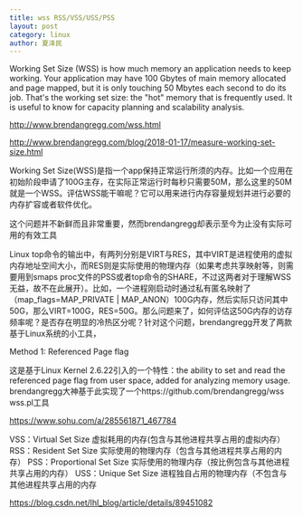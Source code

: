 ```yaml
---
title: wss RSS/VSS/USS/PSS
layout: post
category: linux
author: 夏泽民
---
```

Working Set Size (WSS) is how much memory an application needs to keep working. Your application may have 100 Gbytes of main memory allocated and page mapped, but it is only touching 50 Mbytes each second to do its job. That's the working set size: the "hot" memory that is frequently used. It is useful to know for capacity planning and scalability analysis.

http://www.brendangregg.com/wss.html
<!-- more -->

http://www.brendangregg.com/blog/2018-01-17/measure-working-set-size.html

Working Set Size(WSS)是指一个app保持正常运行所须的内存。比如一个应用在初始阶段申请了100G主存，在实际正常运行时每秒只需要50M，那么这里的50M就是一个WSS。评估WSS能干嘛呢？它可以用来进行内存容量规划并进行必要的内存扩容或者软件优化。

这个问题并不新鲜而且非常重要，然而brendangregg却表示至今为止没有实际可用的有效工具

Linux top命令的输出中，有两列分别是VIRT与RES，其中VIRT是进程使用的虚拟内存地址空间大小，而RES则是实际使用的物理内存（如果考虑共享映射等，则需要用到smaps proc文件的PSS或者top命令的SHARE，不过这两者对于理解WSS无益，故不在此展开）。比如，一个进程刚启动时通过私有匿名映射了（map_flags=MAP_PRIVATE | MAP_ANON）100G内存，然后实际只访问其中50G，那么VIRT=100G，RES=50G。那么问题来了，如何评估这50G内存的访存频率呢？是否存在明显的冷热区分呢？针对这个问题，brendangregg开发了两款基于Linux系统的小工具，

Method 1: Referenced Page flag

这是基于Linux Kernel 2.6.22引入的一个特性：the ability to set and read the referenced page flag from user space, added for analyzing memory usage. brendangregg大神基于此实现了一个https://github.com/brendangregg/wss wss.pl工具

https://www.sohu.com/a/285561871_467784

VSS：Virtual Set Size 虚拟耗用的内存(包含与其他进程共享占用的虚拟内存）
RSS：Resident Set Size 实际使用的物理内存（包含与其他进程共享占用的内存）
PSS：Proportional Set Size 实际使用的物理内存（按比例包含与其他进程共享占用的内存）
USS：Unique Set Size 进程独自占用的物理内存（不包含与其他进程共享占用的内存

https://blog.csdn.net/lhl_blog/article/details/89451082




